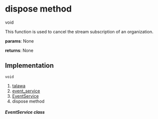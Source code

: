 
<div>

# dispose method

</div>


void 



This function is used to cancel the stream subscription of an
organization.

**params**: None

**returns**: None



## Implementation

``` language-dart
void  
```







1.  [talawa](../../index.md)
2.  [event_service](../../services_event_service/)
3.  [EventService](../../services_event_service/EventService-class.md)
4.  dispose method

##### EventService class








